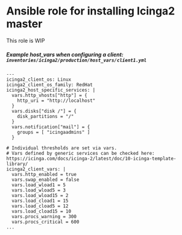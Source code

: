 # Ansible role for installing Icinga2 master

This role is WIP

##### Example host_vars when configuring a client: `inventories/icinga2/production/host_vars/client1.yml`

```
---
icinga2_client_os: Linux
icinga2_client_os_family: RedHat
icinga2_host_specific_services: |
  vars.http_vhosts["http"] = {
    http_uri = "http://localhost"
  }
  vars.disks["disk /"] = {
    disk_partitions = "/"
  }
  vars.notification["mail"] = {
    groups = [ "icingaadmins" ]
  }

# Individual thresholds are set via vars.
# Vars defined by generic services can be checked here: https://icinga.com/docs/icinga-2/latest/doc/10-icinga-template-library/
icinga2_client_vars: |
  vars.http_enabled = true
  vars.swap_enabled = false
  vars.load_wload1 = 5
  vars.load_wload5 = 3
  vars.load_wload15 = 2
  vars.load_cload1 = 15
  vars.load_cload5 = 12
  vars.load_cload15 = 10
  vars.procs_warning = 300
  vars.procs_critical = 600
...
```
